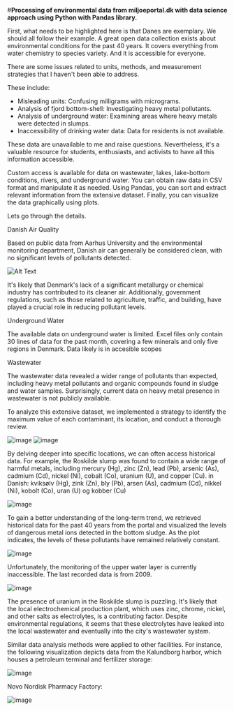 #**Processing of environmental data from miljoeportal.dk with data science approach using Python with Pandas library.**

First, what needs to be highlighted here is that Danes are exemplary. We should all follow their example. 
A great open data collection exists about environmental conditions for the past 40 years. 
It covers everything from water chemistry to species variety. And it is accessible for everyone.

There are some issues related to units, methods, and measurement strategies that I haven't been able to address. 

These include:

 - Misleading units: Confusing milligrams with micrograms.
 - Analysis of fjord bottom-shell: Investigating heavy metal pollutants.
 - Analysis of underground water: Examining areas where heavy metals were detected in slumps.
 - Inaccessibility of drinking water data: Data for residents is not available.

These data are unavailable to me and raise questions. Nevertheless, it's a valuable resource for students, enthusiasts, 
and activists to have all this information accessible.

Custom access is available for data on wastewater, lakes, lake-bottom conditions, rivers, and underground water.
You can obtain raw data in CSV format and manipulate it as needed.
Using Pandas, you can sort and extract relevant information from the extensive dataset.
Finally, you can visualize the data graphically using plots.

Lets go through the details.

Danish Air Quality

Based on public data from Aarhus University and the environmental monitoring department, 
Danish air can generally be considered clean, with no significant levels of pollutants detected.

 ![Alt Text](contamination_air.png)

It's likely that Denmark's lack of a significant metallurgy or chemical industry has contributed to its cleaner air. 
Additionally, government regulations, such as those related to agriculture, traffic, and building, 
have played a crucial role in reducing pollutant levels.

Underground Water

The available data on underground water is limited. Excel files only contain 30 lines of data for the past month, 
covering a few minerals and only five regions in Denmark. Data likely is in accesible scopes

Wastewater

The wastewater data revealed a wider range of pollutants than expected, including heavy metal pollutants 
and organic compounds found in sludge and water samples. Surprisingly, current data on heavy metal presence 
in wastewater is not publicly available.

To analyze this extensive dataset, we implemented a strategy to identify the maximum value of each contaminant, 
its location, and conduct a thorough review.

![image](Roskilde_sump_station(2).png)
![image](Roskilde_sump_station(1).png)


By delving deeper into specific locations, we can often access historical data. For example, 
the Roskilde slump was found to contain a wide range of harmful metals, including 
mercury (Hg), zinc (Zn), lead (Pb), arsenic (As), cadmium (Cd), nickel (Ni), cobalt (Co), uranium (U), and copper (Cu).
in Danish:
kviksølv (Hg), zink (Zn), bly (Pb), arsen (As), cadmium (Cd), nikkel (Ni), kobolt (Co), uran (U) og kobber (Cu)

![image](https://github.com/tech-science-club/datascience_emvironmental_research/blob/e3c237547aedebb8086a2ac8f70367957fee13d4/contamination_Bjergmarken%20I%20slam.png)


To gain a better understanding of the long-term trend, we retrieved historical data for the past 40 years from 
the portal and visualized the levels of dangerous metal ions detected in the bottom sludge. As the plot indicates, 
the levels of these pollutants have remained relatively constant.

![image](Contaminants_Roskilde_from_1990_to_nowadays_sludge.png)

Unfortunately, the monitoring of the upper water layer is currently inaccessible. The last recorded data is from 2009.

![image](Contaminants_Roskild_from_1990_to_nowadays_wastewater.png)

The presence of uranium in the Roskilde slump is puzzling. It's likely that the local electrochemical 
production plant, which uses zinc, chrome, nickel, and other salts as electrolytes, is a contributing factor. 
Despite environmental regulations, it seems that these electrolytes have leaked into the local wastewater 
and eventually into the city's wastewater system.

Similar data analysis methods were applied to other facilities. For instance, the following visualization 
depicts data from the Kalundborg harbor, which houses a petroleum terminal and fertilizer storage:

![image](https://github.com/tech-science-club/datascience_emvironmental_research/blob/85401837251a3ffea882c435a8a4540f6e478452/contamination_KALUNDBORG%20C.%20I%20slam.png)

Novo Nordisk Pharmacy Factory:

![image](https://github.com/tech-science-club/datascience_emvironmental_research/blob/d86a0278868c684b594c0d1bd24f7e189548bcbf/contamination_Novo%20-%20till%C3%B8b.png)





